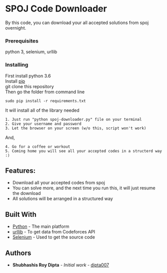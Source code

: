 # SPOJ Code Downloader

By this code, you can download your all accepted solutions from spoj overnight.

### Prerequisites

python 3, selenium, urllib

### Installing

First install python 3.6  
Install [pip](https://pip.pypa.io/en/stable/installing/)  
git clone this repository  
Then go the folder from command line  

```
sudo pip install -r requirements.txt
```

It will install all of the library needed  

```
1. Just run "python spoj-downloader.py" file on your terminal
2. Give your username and password
3. Let the browser on your screen (w/o this, script won't work)
```

And,

```
4. Go for a coffee or workout
5. Coming home you will see all your accepted codes in a structerd way :) 
```
## Features:

* Download all your accepted codes from spoj
* You can solve more, and the next time you run this, it will just resume the download
* All solutions will be arranged in a structured way 

## Built With

* [Python](http://www.dropwizard.io/1.0.2/docs/) - The main platform
* [urllib](https://docs.python.org/2/library/urllib.html) - To get data from Codeforces API
* [Selenium](http://selenium-python.readthedocs.io/installation.html) - Used to get the source code

## Authors

* **Shubhashis Roy Dipta** - *Initial work* - [dipta007](https://github.com/dipta007)
